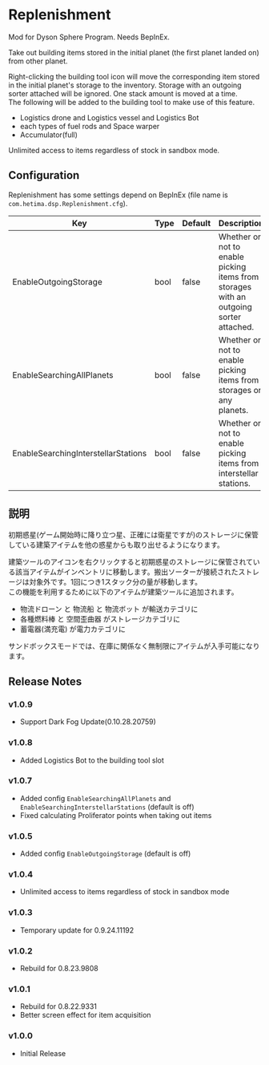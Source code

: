 # Replenishment 

Mod for Dyson Sphere Program. Needs BepInEx.

Take out building items stored in the initial planet (the first planet landed on) from other planet.  

Right-clicking the building tool icon will move the corresponding item stored in the initial planet's storage to the inventory. Storage with an outgoing sorter attached will be ignored. One stack amount is moved at a time.  
The following will be added to the building tool to make use of this feature. 
- Logistics drone and Logistics vessel and Logistics Bot
- each types of fuel rods and Space warper
- Accumulator(full)

Unlimited access to items regardless of stock in sandbox mode.

## Configuration

Replenishment has some settings depend on BepInEx (file name is `com.hetima.dsp.Replenishment.cfg`).

|Key|Type|Default|Description|
|---|---|---|---|
|EnableOutgoingStorage|bool|false|Whether or not to enable picking items from storages with an outgoing sorter attached.|
|EnableSearchingAllPlanets|bool|false|Whether or not to enable picking items from storages on any planets.|
|EnableSearchingInterstellarStations|bool|false|Whether or not to enable picking items from interstellar stations.|


## 説明

初期惑星(ゲーム開始時に降り立つ星、正確には衛星ですが)のストレージに保管している建築アイテムを他の惑星からも取り出せるようになります。  

建築ツールのアイコンを右クリックすると初期惑星のストレージに保管されている該当アイテムがインベントリに移動します。搬出ソーターが接続されたストレージは対象外です。1回につき1スタック分の量が移動します。  
この機能を利用するために以下のアイテムが建築ツールに追加されます。
- 物流ドローン と 物流船 と 物流ボット が輸送カテゴリに
- 各種燃料棒 と 空間歪曲器 がストレージカテゴリに
- 蓄電器(満充電) が電力カテゴリに

サンドボックスモードでは、在庫に関係なく無制限にアイテムが入手可能になります。


## Release Notes

### v1.0.9

- Support Dark Fog Update(0.10.28.20759)

### v1.0.8

- Added Logistics Bot to the building tool slot

### v1.0.7

- Added config `EnableSearchingAllPlanets` and `EnableSearchingInterstellarStations` (default is off)
- Fixed calculating Proliferator points when taking out items

### v1.0.5

- Added config `EnableOutgoingStorage` (default is off)

### v1.0.4

- Unlimited access to items regardless of stock in sandbox mode

### v1.0.3

- Temporary update for 0.9.24.11192

### v1.0.2

- Rebuild for 0.8.23.9808

### v1.0.1

- Rebuild for 0.8.22.9331
- Better screen effect for item acquisition

### v1.0.0

- Initial Release

